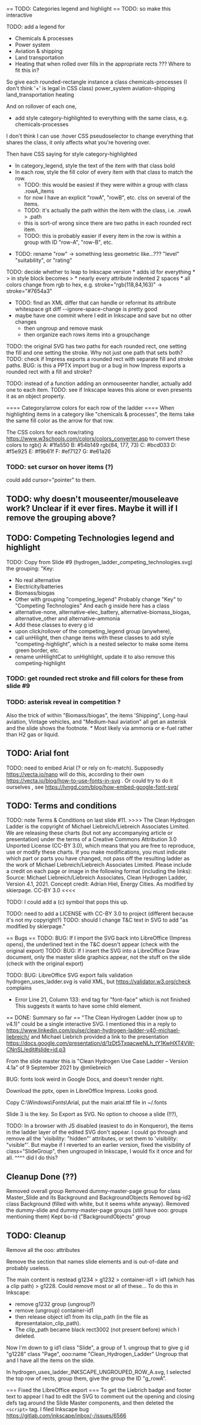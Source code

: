 == TODO: Categories legend and highlight ==
TODO: so make this interactive

TODO: add a legend for
* Chemicals & processes
* Power system
* Aviation & shipping
* Land transportation
* Heating
that when rolled over fills in the appropriate rects
??? Where to fit this in?

So give each rounded-rectangle instance a class
chemicals-processes (I don't think '+' is legal in CSS class)
power_system
aviation-shipping
land_transportation
heating

And on rollover of each one,
 * add style category-highlighted to everything with the same class, e.g. chemicals-processes

I don't think I can use :hover CSS pseudoselector to change everything that shares the class,
it only affects what you're hovering over.

Then have CSS saying for style category-highlighted
* In category_legend, style the text of the item with that class bold
* In each row, style the fill color of every item with that class to match the row.
  - TODO: this would be easiest if they were within a group with class .rowA_items
  - for now I have an explicit "rowA", "rowB", etc. clss on several of the items.
  - TODO: it's actually the path within the item with the class, i.e. .rowA > .path
  - this is sort-of wrong since there are two paths in each rounded rect item.
  - TODO: this is probably easier if every item in the row is within a group with ID "row-A", "row-B", etc.
- TODO: rename "row" -> something less geometric like...??? "level" "suitability", or "rating"

TODO: decide whether to leap to Inkscape version
	* adds id for everything
	* > in style block becomes &gt;
	* nearly every attribute indented 2 spaces
    * all colors change from rgb to hex, e.g.  stroke="rgb(118,84,163)" ->   stroke="#7654a3"
  - TODO: find an XML differ that can handle or reformat its attribute whitespace
    git diff --ignore-space-change is pretty good
  - maybe have one commit where I edit in Inkscape and save but no other changes
    - then ungroup and remove mask
    - then organize each rows items into a groupchange

TODO: the original SVG has two paths for each rounded rect, one setting the fill and one setting the stroke. Why not just one path that sets both?
TODO: check if Impress exports a rounded rect with separate fill and stroke paths.
BUG: is this a PPTX import bug or a bug in how Impress exports a rounded rect with a fill and stroke?

TODO: instead of a function adding an onmouseenter handler, actually add one to each item.
TODO: see if Inkscape leaves this alone or even presents it as an object property.


==== Category/arrow colors for each row of the ladder ====
When highlighting items in a category like "chemicals & processes", the items take the same fill color as the arrow for that row.

The CSS colors for each row/rating https://www.w3schools.com/colors/colors_converter.asp to convert these colors to rgb()
A: #1fa550
B: #54b149 rgb(84, 177, 73)
C: #bcd033
D: #f5e925
E: #f9b61f
F: #ef7127
G: #e61a26

### TODO: set cursor on hover items (?)
could add cursor="pointer" to them.

## TODO: why doesn't mouseenter/mouseleave work? Unclear if it ever fires. Maybe it will if I remove the grouping above?


## TODO: Competing Technologies legend and highlight
TODO: Copy from Slide #9 (hydrogen_ladder_competing_technologies.svg) the grouping:
"Key:
* No real alternative
* Electricity/batteries
* Biomass/biogas
* Other
with grouping "competing_legend"
Probably change "Key" to "Competing Technologies"
And each g inside here has a class
* alternative-none, alternative-elec_battery, alternative-biomass_biogas, alternative_other and alternative-ammonia
* Add these classes to every g id
* upon click/rollover of the competing_legend group (anywhere),
 * call unHilight, then change items with these classes to add style "competing-highlight", which is a nested selector to make some items green border, etc.
* rename unHilightCat to unHighlight, update it to also remove this competing-highlight

### TODO: get rounded rect stroke and fill colors for these from slide #9
### TODO: asterisk reveal in competition ?
Also the trick of within "Biomass/biogas", the items 'Shipping", Long-haul aviation, Vintage vehicles, and "Medium-haul aviation" all get an asterisk and the slide shows the footnote.
     * Most likely via ammonia or e-fuel rather than H2 gas or liquid.

## TODO: Arial font
TODO: need to embed Arial (? or rely on fc-match). Supposedly https://vecta.io/nano will do this, according to their own https://vecta.io/blog/how-to-use-fonts-in-svg . Or could try to do it ourselves , see https://lvngd.com/blog/how-embed-google-font-svg/


## TODO: Terms and conditions
TODO: note Terms & Conditions on last slide #11.
	>>>>
	The Clean Hydrogen Ladder is the copyright of Michael Liebreich/Liebreich Associates Limited. We are releasing these charts (but not any accompanying article or presentation) under the terms of a Creative Commons Attribution 3.0 Unported License (CC-BY 3.0), which means that you are free to reproduce, use or modify these charts. If you make modifications, you must indicate which part or parts you have changed, not pass off the resulting ladder as the work of Michael Liebreich/Liebreich Associates Limited. Please include a credit on each page or image in the following format (including the links):
		Source: Michael Liebreich/Liebreich Associates, Clean Hydrogen Ladder, Version 4.1, 2021.
Concept credit: Adrian Hiel, Energy Cities. As modified by skierpage. CC-BY 3.0
	<<<<

TODO: I could add a (c) symbol that pops this up.

TODO: need to add a LICENSE with CC-BY 3.0 to project (different because it's not my copyright?)
TODO: should I change T&C text in SVG to add "as modified by skierpage."

== Bugs ==
TODO: BUG: If I import the SVG back into LibreOffice (Impress opens), the underlined text in the T&C doesn't appear (check with the original export)
TODO: BUG: If I insert the SVG into a LibreOffice Draw document, only the master slide graphics appear, not the stuff on the slide (check with the original export)

TODO: BUG: LibreOffice SVG export fails validation
hydrogen_uses_ladder.svg is valid XML, but 
https://validator.w3.org/check complains

*  Error Line 21, Column 133: end tag for "font-face" which is not finished 
   <font-face font-family="Arial embedded" units-per-em="2048" font-weight="normal" font-style="normal" ascent="1852" descent="423"/>
This suggests it wants to have some child element.

== DONE: Summary so far ==
"The Clean Hydrogen Ladder (now up to v4.1)" could be a single interactive SVG.
I mentioned this in a reply to https://www.linkedin.com/pulse/clean-hydrogen-ladder-v40-michael-liebreich/
and Michael Liebrich provided a link to the presentation https://docs.google.com/presentation/d/1zDt5TxqacweNLh_tY1KwHXT4VW-CNnSL/edit#slide=id.p3

From the slide master this is "Clean Hydrogen Use Case Ladder – Version 4.1a" of 9 September 2021 by @mliebreich

BUG: fonts look weird in Google Docs, and doesn't render right.

Download the pptx, open in LibreOffice Impress. Looks good.

Copy C:\Windows\Fonts\Arial, put the main arial.ttf file in ~/.fonts

Slide 3 is the key.
So Export as SVG. No option to choose a slide (!!?),

TODO: In a browser with JS disabled (easiest to do in Konqueror), the items in the ladder layer of the edited SVG don't appear. I could go through and remove all the 'visibility: "hidden"' attributes, or set them to 'visibility: "visible"'. But maybe if I reverted to an earlier version, fixed the visibility of class="SlideGroup", then ungrouped in Inkscape, I would fix it once and for all. 
^^^^ did I do this?

## Cleanup Done (??)
Removed overall group
Removed dummy-master-page group for class Master_Slide and its Background and BackgroundObjects
Removed bg-id2 class Background (filled with white, but it seems white anyway).
Removed the dummy-slide and dummy-master-page groups (still have ooo: groups mentioning them)
Kept bo-id ("BackgroundObjects" group

## TODO: Cleanup
Remove all the ooo: attributes

Remove the <defs> section that names slide elements and is out-of-date and probably useless.

The main content is nestead g1234 > g1232 > container-id1 > id1 (which has a clip path) > g1228. Could remove most or all of these...
To do this in Inkscape:
* remove g1232 group (ungroup?)
* remove (ungroup) container-id1
* then release object id1 from its clip_path (in the file as #presentataion_clip_path).
* The clip_path became black rect3002 (not present before) which I deleted.

Now I'm down to g id1 class "Slide", a group of 1. ungroup that to give g id "g1228" class "Page", ooo:name "Clean_Hydrogen_Ladder"
Ungroup that and I have all the items on the slide.

In hydrogen_uses_ladder_INKSCAPE_UNGROUPED_ROW_A.svg, I selected the top row of rects, group them, give the group the ID "g_rowA".


=== Fixed the LibreOffice export ===
To get the Liebrich badge and footer text to appear I had to edit the SVG to comment out the opening and closing defs tag around the Slide Master components, and then deleted the `<script>` tag.
I filed Inkscape bug https://gitlab.com/inkscape/inbox/-/issues/6566

